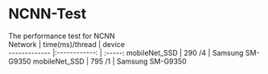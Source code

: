 # NCNN-Test
The performance test for NCNN <br />
 Network       | time(ms)/thread            | device   
 ------------- |:------------:    | :-----: 
 mobileNet_SSD | 290 /4      | Samsung SM-G9350 
 mobileNet_SSD | 795 /1      | Samsung SM-G9350 

